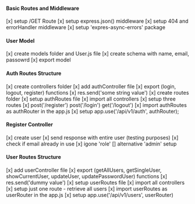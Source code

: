 #### Basic Routes and Middleware
[x] setup /GET Route
[x] setup express.json() middleware
[x] setup 404 and errorHandler middleware
[x] setup 'expres-async-errors' package

#### User Model
[x] create models folder and User.js file
[x] create schema with name, email, passowrd
[x] export model

#### Auth Routes Structure
[x] create controllers folder
[x] add authController file
[x] export (login, logout, register) functions
[x] res.send('some string value')
[x] create routes folder
[x] setup authRoutes file
[x] import all controllers
[x] setup three routes
[x] post('/register') post('/login') get('/logout')
[x] import authRoutes as authRouter in the app.js
[x] setup app.use('/api/v1/auth', authRouter);


#### Register Controller
[x] create user
[x] send response with entire user (testing purposes)
[x] check if email already in use
[x] igone 'role'
[] alternative 'admin' setup

#### User Routes Structure
[x] add userController file
[x] export (getAllUsers, getSingleUser, showCurrentUser, updateUser, updatePasswordUser) functions
[x] res.send('dummy value')
[x] setup userRoutes file
[x] import all controllers
[x] setup just one route - retrieve all users
[x] import userRoutes as userRouter in the app.js
[x] setup app.use('/api/v1/users', userRouter) 